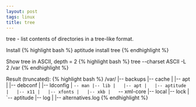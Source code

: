 ```yaml
---
layout: post
tags: linux
title: tree
---
```

tree - list contents of directories in a tree-like format.

Install
{% highlight bash %}
aptitude install tree
{% endhighlight %}

Show tree in ASCII, depth = 2
{% highlight bash %}
tree --charset ASCII -L 2 /var
{% endhighlight %}

Result (truncated):
{% highlight bash %}
/var/
|-- backups
|-- cache
|   |-- apt
|   |-- debconf
|   |-- ldconfig
|   `-- man
|-- lib
|   |-- apt
|   |-- aptitude
|   |-- x11
|   |-- xfonts
|   |-- xkb
|   `-- xml-core
|-- local
|-- lock
|   `-- aptitude
|-- log
|   |-- alternatives.log
{% endhighlight %}
